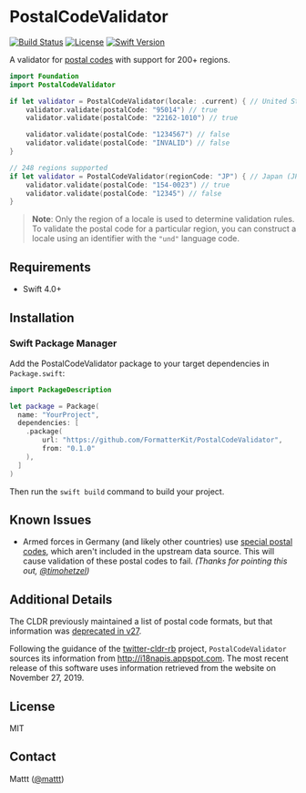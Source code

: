 # PostalCodeValidator

[![Build Status][ci status badge]][ci status]
[![License][license badge]][license]
[![Swift Version][swift version badge]][swift version]

A validator for [postal codes](https://en.wikipedia.org/wiki/Postal_code)
with support for 200+ regions.

```swift
import Foundation
import PostalCodeValidator

if let validator = PostalCodeValidator(locale: .current) { // United States (US)
    validator.validate(postalCode: "95014") // true
    validator.validate(postalCode: "22162-1010") // true

    validator.validate(postalCode: "1234567") // false
    validator.validate(postalCode: "INVALID") // false
}

// 248 regions supported
if let validator = PostalCodeValidator(regionCode: "JP") { // Japan (JP)
    validator.validate(postalCode: "154-0023") // true
    validator.validate(postalCode: "12345") // false
}
```

> **Note**: Only the region of a locale is used to determine validation rules.
> To validate the postal code for a particular region,
> you can construct a locale using an identifier with the `"und"` language code.

## Requirements

- Swift 4.0+

## Installation

### Swift Package Manager

Add the PostalCodeValidator package to your target dependencies in `Package.swift`:

```swift
import PackageDescription

let package = Package(
  name: "YourProject",
  dependencies: [
    .package(
        url: "https://github.com/FormatterKit/PostalCodeValidator",
        from: "0.1.0"
    ),
  ]
)
```

Then run the `swift build` command to build your project.

## Known Issues

- Armed forces in Germany (and likely other countries)
  use [special postal codes](https://de.wikipedia.org/wiki/Feldpost_%28Bundeswehr%29),
  which aren't included in the upstream data source.
  This will cause validation of these postal codes to fail.
  _(Thanks for pointing this out, [@timohetzel](https://twitter.com/timohetzel))_

## Additional Details

The CLDR previously maintained a list of postal code formats,
but that information was
[deprecated in v27](http://unicode.org/reports/tr35/tr35-info.html#Postal_Code_Validation).

Following the guidance of the
[twitter-cldr-rb](https://github.com/twitter/twitter-cldr-rb/issues/166) project,
`PostalCodeValidator` sources its information from http://i18napis.appspot.com.
The most recent release of this software uses
information retrieved from the website on November 27, 2019.

## License

MIT

## Contact

Mattt ([@mattt](https://twitter.com/mattt))

[ci status]: https://github.com/FormatterKit/PostalCodeValidator/actions
[ci status badge]: https://github.com/FormatterKit/PostalCodeValidator/workflows/CI/badge.svg
[license]: http://img.shields.io/badge/license-MIT-blue.svg?style=flat
[license badge]: http://img.shields.io/badge/license-MIT-blue.svg?style=flat
[swift version]: https://swift.org/download/
[swift version badge]: http://img.shields.io/badge/swift%20version-4.0+-orange.svg?style=flat

